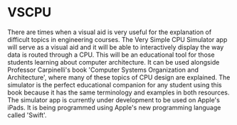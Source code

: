 # VSCPU

There are times when a visual aid is very useful for the explanation of difficult topics in engineering courses. The Very Simple CPU Simulator app will serve as a visual aid and it will be able to interactively display the way data is routed through a CPU. This will be an educational tool for those students learning about computer architecture. It can be used alongside Professor Carpinelli's book 'Computer Systems Organization and Architecture', where many of these topics of CPU design are explained. The simulator is the perfect educational companion for any student using this book because it has the same terminology and examples in both resources. The simulator app is currently under development to be used on Apple's iPads. It is being programmed using Apple's new programming language called 'Swift'.

